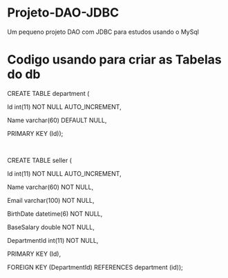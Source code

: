 # Projeto-DAO-JDBC
 Um pequeno projeto DAO com JDBC para estudos usando o MySql


# Codigo usando para criar as Tabelas do db
<p>CREATE TABLE department (</p>
<p>  Id int(11) NOT NULL AUTO_INCREMENT,</p>
<p>  Name varchar(60) DEFAULT NULL,</p>
<p>  PRIMARY KEY (Id));</p>
<br>
<p>CREATE TABLE seller (</p>
<p>  Id int(11) NOT NULL AUTO_INCREMENT,</p>
<p>  Name varchar(60) NOT NULL,</p>
<p>  Email varchar(100) NOT NULL,</p>
<p>  BirthDate datetime(6) NOT NULL,</p>
<p>  BaseSalary double NOT NULL,</p>
<p>  DepartmentId int(11) NOT NULL,</p>
<p>  PRIMARY KEY (Id),</p>
<p>  FOREIGN KEY (DepartmentId) REFERENCES department (id));</p>

